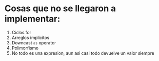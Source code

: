 # Cosas que no se llegaron a implementar:

1. Ciclos for
1. Arreglos implicitos
1. Downcast `as` operator
1. Polimorfismo
1. No todo es una expresion, aun asi casi todo devuelve un valor siempre